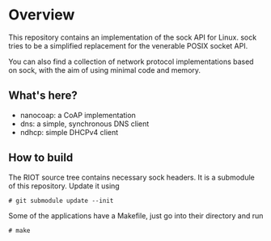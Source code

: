 # Overview

This repository contains an implementation of the sock API for Linux.
sock tries to be a simplified replacement for the venerable POSIX socket API.

You can also find a collection of network protocol implementations based on
sock, with the aim of using minimal code and memory.

## What's here?

- nanocoap: a CoAP implementation
- dns: a simple, synchronous DNS client
- ndhcp: simple DHCPv4 client

## How to build

The RIOT source tree contains necessary sock headers. It is a submodule of this repository.
Update it using

    # git submodule update --init

Some of the applications have a Makefile, just go into their directory and run

    # make
